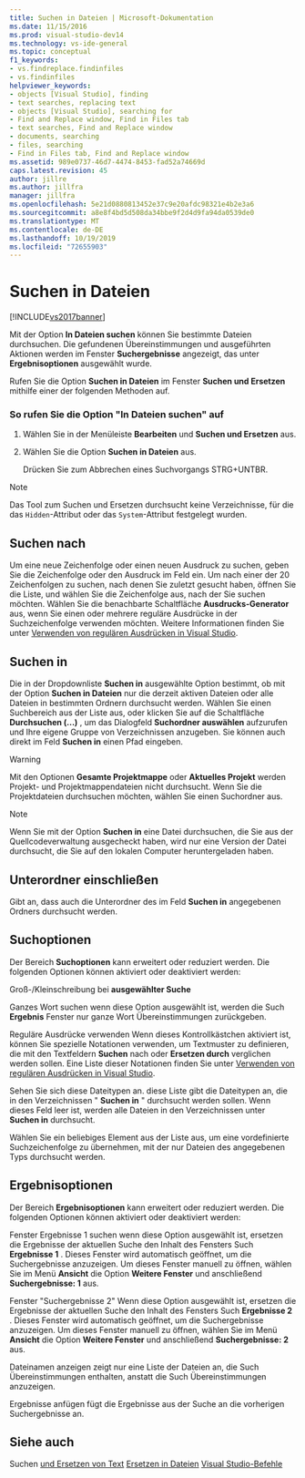 ```yaml
---
title: Suchen in Dateien | Microsoft-Dokumentation
ms.date: 11/15/2016
ms.prod: visual-studio-dev14
ms.technology: vs-ide-general
ms.topic: conceptual
f1_keywords:
- vs.findreplace.findinfiles
- vs.findinfiles
helpviewer_keywords:
- objects [Visual Studio], finding
- text searches, replacing text
- objects [Visual Studio], searching for
- Find and Replace window, Find in Files tab
- text searches, Find and Replace window
- documents, searching
- files, searching
- Find in Files tab, Find and Replace window
ms.assetid: 989e0737-46d7-4474-8453-fad52a74669d
caps.latest.revision: 45
author: jillre
ms.author: jillfra
manager: jillfra
ms.openlocfilehash: 5e21d0880813452e37c9e20afdc98321e4b2e3a6
ms.sourcegitcommit: a8e8f4bd5d508da34bbe9f2d4d9fa94da0539de0
ms.translationtype: MT
ms.contentlocale: de-DE
ms.lasthandoff: 10/19/2019
ms.locfileid: "72655903"
---
```

# <a name="find-in-files"></a>Suchen in Dateien
[!INCLUDE[vs2017banner](../includes/vs2017banner.md)]

Mit der Option **In Dateien suchen** können Sie bestimmte Dateien durchsuchen. Die gefundenen Übereinstimmungen und ausgeführten Aktionen werden im Fenster **Suchergebnisse** angezeigt, das unter **Ergebnisoptionen** ausgewählt wurde.

 Rufen Sie die Option **Suchen in Dateien** im Fenster **Suchen und Ersetzen** mithilfe einer der folgenden Methoden auf.

### <a name="to-display-find-in-files"></a>So rufen Sie die Option "In Dateien suchen" auf

1. Wählen Sie in der Menüleiste **Bearbeiten** und **Suchen und Ersetzen** aus.

2. Wählen Sie die Option **Suchen in Dateien** aus.

   Drücken Sie zum Abbrechen eines Suchvorgangs STRG+UNTBR.

> [!NOTE]
> Das Tool zum Suchen und Ersetzen durchsucht keine Verzeichnisse, für die das `Hidden`-Attribut oder das `System`-Attribut festgelegt wurden.

## <a name="find-what"></a>Suchen nach
 Um eine neue Zeichenfolge oder einen neuen Ausdruck zu suchen, geben Sie die Zeichenfolge oder den Ausdruck im Feld ein. Um nach einer der 20 Zeichenfolgen zu suchen, nach denen Sie zuletzt gesucht haben, öffnen Sie die Liste, und wählen Sie die Zeichenfolge aus, nach der Sie suchen möchten. Wählen Sie die benachbarte Schaltfläche **Ausdrucks-Generator** aus, wenn Sie einen oder mehrere reguläre Ausdrücke in der Suchzeichenfolge verwenden möchten. Weitere Informationen finden Sie unter [Verwenden von regulären Ausdrücken in Visual Studio](../ide/using-regular-expressions-in-visual-studio.md).

## <a name="look-in"></a>Suchen in
 Die in der Dropdownliste **Suchen in** ausgewählte Option bestimmt, ob mit der Option **Suchen in Dateien** nur die derzeit aktiven Dateien oder alle Dateien in bestimmten Ordnern durchsucht werden. Wählen Sie einen Suchbereich aus der Liste aus, oder klicken Sie auf die Schaltfläche **Durchsuchen (...)** , um das Dialogfeld **Suchordner auswählen** aufzurufen und Ihre eigene Gruppe von Verzeichnissen anzugeben. Sie können auch direkt im Feld **Suchen in** einen Pfad eingeben.

> [!WARNING]
> Mit den Optionen **Gesamte Projektmappe** oder **Aktuelles Projekt** werden Projekt- und Projektmappendateien nicht durchsucht. Wenn Sie die Projektdateien durchsuchen möchten, wählen Sie einen Suchordner aus.

> [!NOTE]
> Wenn Sie mit der Option **Suchen in** eine Datei durchsuchen, die Sie aus der Quellcodeverwaltung ausgecheckt haben, wird nur eine Version der Datei durchsucht, die Sie auf den lokalen Computer heruntergeladen haben.

## <a name="include-subfolders"></a>Unterordner einschließen
 Gibt an, dass auch die Unterordner des im Feld **Suchen in** angegebenen Ordners durchsucht werden.

## <a name="find-options"></a>Suchoptionen
 Der Bereich **Suchoptionen** kann erweitert oder reduziert werden. Die folgenden Optionen können aktiviert oder deaktiviert werden:

 Groß-/Kleinschreibung bei **ausgewählter Suche**

 Ganzes Wort suchen wenn diese Option ausgewählt ist, werden die Such **Ergebnis** Fenster nur ganze Wort Übereinstimmungen zurückgeben.

 Reguläre Ausdrücke verwenden Wenn dieses Kontrollkästchen aktiviert ist, können Sie spezielle Notationen verwenden, um Textmuster zu definieren, die mit den Textfeldern **Suchen** nach oder **Ersetzen durch** verglichen werden sollen. Eine Liste dieser Notationen finden Sie unter [Verwenden von regulären Ausdrücken in Visual Studio](../ide/using-regular-expressions-in-visual-studio.md).

 Sehen Sie sich diese Dateitypen an. diese Liste gibt die Dateitypen an, die in den Verzeichnissen " **Suchen in** " durchsucht werden sollen. Wenn dieses Feld leer ist, werden alle Dateien in den Verzeichnissen unter **Suchen in** durchsucht.

 Wählen Sie ein beliebiges Element aus der Liste aus, um eine vordefinierte Suchzeichenfolge zu übernehmen, mit der nur Dateien des angegebenen Typs durchsucht werden.

## <a name="result-options"></a>Ergebnisoptionen
 Der Bereich **Ergebnisoptionen** kann erweitert oder reduziert werden. Die folgenden Optionen können aktiviert oder deaktiviert werden:

 Fenster Ergebnisse 1 suchen wenn diese Option ausgewählt ist, ersetzen die Ergebnisse der aktuellen Suche den Inhalt des Fensters Such **Ergebnisse 1** . Dieses Fenster wird automatisch geöffnet, um die Suchergebnisse anzuzeigen. Um dieses Fenster manuell zu öffnen, wählen Sie im Menü **Ansicht** die Option **Weitere Fenster** und anschließend **Suchergebnisse: 1** aus.

 Fenster "Suchergebnisse 2" Wenn diese Option ausgewählt ist, ersetzen die Ergebnisse der aktuellen Suche den Inhalt des Fensters Such **Ergebnisse 2** . Dieses Fenster wird automatisch geöffnet, um die Suchergebnisse anzuzeigen. Um dieses Fenster manuell zu öffnen, wählen Sie im Menü **Ansicht** die Option **Weitere Fenster** und anschließend **Suchergebnisse: 2** aus.

 Dateinamen anzeigen zeigt nur eine Liste der Dateien an, die Such Übereinstimmungen enthalten, anstatt die Such Übereinstimmungen anzuzeigen.

 Ergebnisse anfügen fügt die Ergebnisse aus der Suche an die vorherigen Suchergebnisse an.

## <a name="see-also"></a>Siehe auch
 Suchen [und Ersetzen von Text](../ide/finding-and-replacing-text.md) [Ersetzen in Dateien](../ide/replace-in-files.md) [Visual Studio-Befehle](../ide/reference/visual-studio-commands.md)

